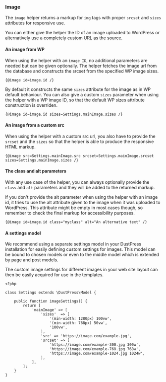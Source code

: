 ### Image

The `image` helper returns a markup for `img` tags with proper `srcset` and `sizes` attributes for responsive use. 

You can either give the helper the ID of an image uploaded to WordPress or alternatively use a completely custom URL as the source. 

#### An image from WP

When using the helper with an `image ID`, no additional parameters are needed but can be given optionally. The helper fetches the image url from the database and constructs the srcset from the specified WP image sizes. 

``` {@image id=image.id /} ```

By default it constructs the same `sizes` attribute for the image as in WP default behaviour. You can also give a custom `sizes` parameter when using the helper with a WP image ID, so that the default WP sizes attribute construction is overriden.

``` {@image id=image.id sizes=Settings.mainImage.sizes /} ```

#### An image from a custom src

When using the helper with a custom src url, you also have to provide the `srcset` and the `sizes` so that the helper is able to produce the responsive HTML markup.

``` {@image src=Settings.mainImage.src srcset=Settings.mainImage.srcset sizes=Settings.mainImage.sizes /} ```

#### The class and alt parameters

With any use case of the helper, you can always optionally provide the `class` and `alt` parameters and they will be added to the returned markup. 

If you don't provide the alt parameter when using the helper with an image id, it tries to use the alt attribute given to the image when it was uploaded to WordPress. This attribute might be empty in most cases though, so remember to check the final markup for accessibility purposes. 

``` {@image id=image.id class="myclass" alt="An alternative text" /} ```

#### A settings model

We recommend using a separate settings model in your DustPress installation for easily defining custom settings for images. This model can be bound to chosen models or even to the middle model which is extended by page and post models. 

The custom image settings for different images in your web site layout can then be easily acquired for use in the templates.

```
<?php

class Settings extends \DustPress\Model {

    public function imageSettings() {
        return [
            'mainImage' => [
                'sizes'  => [
                    '(min-width: 1280px) 100vw',                    						
                    '(min-width: 768px) 50vw',
                    '100vw',
                ],
                'src' => 'https://image.com/example.jpg',
                'srcset' => [
                    'https://image.com/example-300.jpg 300w',
                    'https://image.com/example-768.jpg 768w',
                    'https://image.com/example-1024.jpg 1024w',                    
                ],
            ],
        ];
    }
} 
